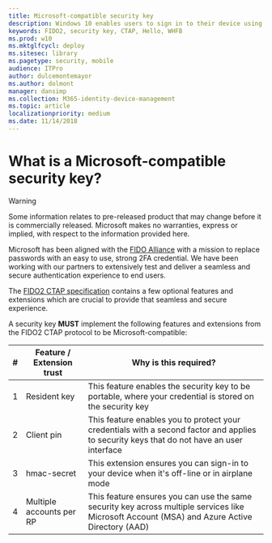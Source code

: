 ```yaml
---
title: Microsoft-compatible security key 
description: Windows 10 enables users to sign in to their device using a security key. How is  a Microsoft-compatible security key different (and better) than any other FIDO2 security key
keywords: FIDO2, security key, CTAP, Hello, WHFB
ms.prod: w10
ms.mktglfcycl: deploy
ms.sitesec: library
ms.pagetype: security, mobile
audience: ITPro
author: dulcemontemayor
ms.author: dolmont
manager: dansimp
ms.collection: M365-identity-device-management
ms.topic: article
localizationpriority: medium
ms.date: 11/14/2018
---
```

# What is a Microsoft-compatible security key? 
> [!Warning]
> Some information relates to pre-released product that may change before it is commercially released.  Microsoft makes no warranties, express or implied, with respect to the information provided here. 


Microsoft has been aligned with the [FIDO Alliance](https://fidoalliance.org/) with a mission to replace passwords with an easy to use, strong 2FA credential. We have been working with our partners to extensively test and deliver a seamless and secure authentication experience to end users.

The [FIDO2 CTAP specification](https://fidoalliance.org/specs/fido-v2.0-id-20180227/fido-client-to-authenticator-protocol-v2.0-id-20180227.html) contains a few optional features and extensions which are crucial to provide that seamless and secure experience. 

A security key **MUST** implement the following features and extensions from the FIDO2 CTAP protocol to be Microsoft-compatible:

| #</br> | Feature / Extension trust</br> | Why is this required? </br> |
| --- | --- | --- | 
| 1 | Resident key | This feature enables the security key to be portable, where your credential is stored on the security key |
| 2 | Client pin | This feature enables you to protect your credentials with a second factor and applies to security keys that do not have an user interface|
| 3 | hmac-secret | This extension ensures you can sign-in to your device when it's off-line or in airplane mode |
| 4 | Multiple accounts per RP | This feature ensures you can use the same security key across multiple services like Microsoft Account (MSA) and Azure Active Directory (AAD) |
 
